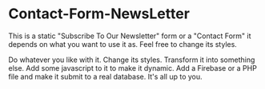 # Contact-Form-NewsLetter
This is a static "Subscribe To Our Newsletter" form or a "Contact Form" it depends on what you want to use it as. Feel free to change its styles.

Do whatever you like with it. Change its styles. Transform it into something else. Add some javascript to it to make it dynamic. Add a Firebase or a PHP file and make it submit to a real database. It's all up to you.
